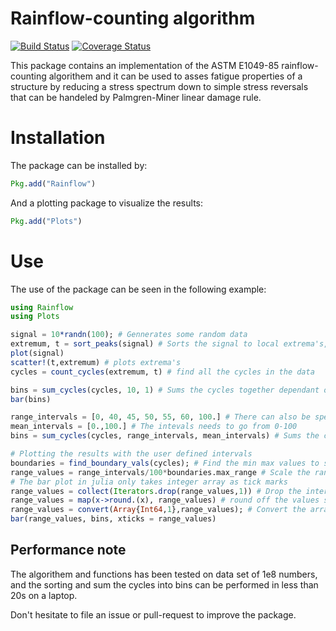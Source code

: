 # Rainflow-counting algorithm
[![Build Status](https://travis-ci.org/dhoegh/Rainflow.jl.svg?branch=master)](https://travis-ci.org/dhoegh/Rainflow.jl) [![Coverage Status](https://img.shields.io/coveralls/dhoegh/Rainflow.jl.svg)](https://coveralls.io/r/dhoegh/Rainflow.jl)

This package contains an implementation of the ASTM E1049-85 rainflow-counting algorithem and it can be used to asses fatigue properties of a structure by reducing a stress spectrum down to simple stress reversals that can be handeled by Palmgren-Miner linear damage rule.
# Installation

The package can be installed by:
```julia
Pkg.add("Rainflow")
```
And a plotting package to visualize the results:
```julia
Pkg.add("Plots")
```
# Use
The use of the package can be seen in the following example:
```Julia
using Rainflow
using Plots

signal = 10*randn(100); # Gennerates some random data
extremum, t = sort_peaks(signal) # Sorts the signal to local extrema's, could optional take a time vector
plot(signal)
scatter!(t,extremum) # plots extrema's
cycles = count_cycles(extremum, t) # find all the cycles in the data

bins = sum_cycles(cycles, 10, 1) # Sums the cycles together dependant on intervals, here there is 10 range interval and one mean interval
bar(bins)

range_intervals = [0, 40, 45, 50, 55, 60, 100.] # There can also be specified user defined intervals
mean_intervals = [0.,100.] # The intevals needs to go from 0-100
bins = sum_cycles(cycles, range_intervals, mean_intervals) # Sums the cycles in the given intervals

# Plotting the results with the user defined intervals
boundaries = find_boundary_vals(cycles); # Find the min max values to scale or interpolate the calculated values
range_values = range_intervals/100*boundaries.max_range # Scale the range values
# The bar plot in julia only takes integer array as tick marks
range_values = collect(Iterators.drop(range_values,1)) # Drop the interval with 0 amplitude
range_values = map(x->round.(x), range_values) # round off the values so they can be converted to Int
range_values = convert(Array{Int64,1},range_values); # Convert the array to Int
bar(range_values, bins, xticks = range_values)
```

## Performance note
The algorithem and functions has been tested on data set of 1e8 numbers, and the sorting and sum the cycles into bins can be performed in less than 20s on a laptop.

Don't hesitate to file an issue or pull-request to improve the package.
